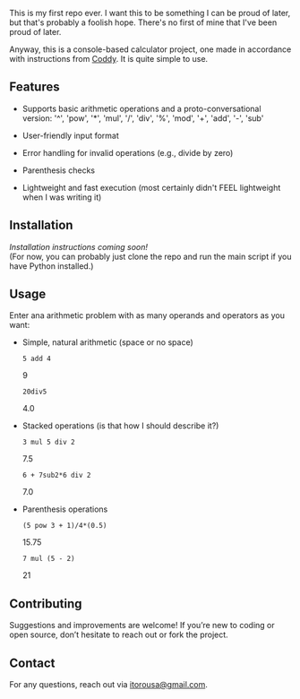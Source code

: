 This is my first repo ever. I want this to be something I can be proud of later, but that's probably a foolish hope. There's no first of mine that I've been proud of later.

Anyway, this is a console-based calculator project, one made in accordance with instructions from [Coddy](https://coddy.tech). It is quite simple to use.

## Features

- Supports basic arithmetic operations and a proto-conversational version:
  '^', 'pow', '*', 'mul', '/', 'div', '%', 'mod', '+', 'add', '-', 'sub'

- User-friendly input format

- Error handling for invalid operations (e.g., divide by zero)

- Parenthesis checks

- Lightweight and fast execution (most certainly didn't FEEL lightweight when I was writing it)

## Installation

*Installation instructions coming soon!*  
(For now, you can probably just clone the repo and run the main script if you have Python installed.)

## Usage

Enter ana arithmetic problem with as many operands and operators as you want:

- Simple, natural arithmetic (space or no space)

      5 add 4

     9

      20div5

     4.0

- Stacked operations (is that how I should describe it?)

      3 mul 5 div 2
  
     7.5
  
      6 + 7sub2*6 div 2
    
     7.0

- Parenthesis operations

      (5 pow 3 + 1)/4*(0.5)

     15.75

      7 mul (5 - 2)

     21
      
## Contributing

Suggestions and improvements are welcome! If you’re new to coding or open source, don’t hesitate to reach out or fork the project.

## Contact
For any questions, reach out via itorousa@gmail.com.
